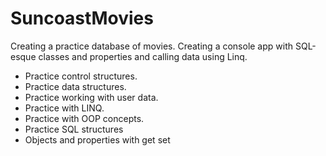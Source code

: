 # SuncoastMovies
Creating a practice database of movies.  Creating a console app with SQL-esque classes and properties and calling data using Linq.

- Practice control structures.
- Practice data structures.
- Practice working with user data.
- Practice with LINQ.
- Practice with OOP concepts.
- Practice SQL structures
- Objects and properties with get set 
